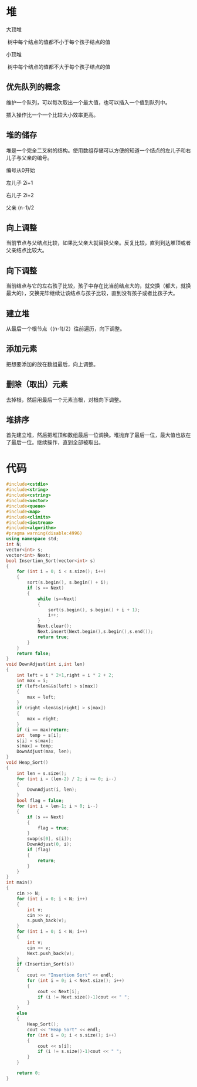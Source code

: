 # 堆

大顶堆

​	树中每个结点的值都不小于每个孩子结点的值

小顶堆

​	树中每个结点的值都不大于每个孩子结点的值

## 优先队列的概念

维护一个队列，可以每次取出一个最大值，也可以插入一个值到队列中。

插入操作比一个一个比较大小效率更高。

## 堆的储存

堆是一个完全二叉树的结构。使用数组存储可以方便的知道一个结点的左儿子和右儿子与父亲的编号。

编号从0开始

左儿子 2i+1

右儿子 2i+2

父亲 (n-1)/2

## 向上调整

当前节点与父结点比较，如果比父亲大就替换父亲。反复比较，直到到达堆顶或者父亲结点比较大。

## 向下调整

当前结点与它的左右孩子比较，孩子中存在比当前结点大的，就交换（都大，就换最大的），交换完毕继续让该结点与孩子比较，直到没有孩子或者比孩子大。

## 建立堆

从最后一个根节点（(n-1)/2）往前遍历，向下调整。

## 添加元素

把想要添加的放在数组最后，向上调整。

## 删除（取出）元素

去掉根，然后用最后一个元素当根，对根向下调整。

## 堆排序

首先建立堆，然后把堆顶和数组最后一位调换。堆抛弃了最后一位，最大值也放在了最后一位。继续操作，直到全部被取出。

# 代码

```c++
#include<cstdio>
#include<string>
#include<cstring>
#include<vector>
#include<queue>
#include<map>
#include<climits>
#include<iostream>
#include<algorithm>
#pragma warning(disable:4996)
using namespace std;
int N;
vector<int> s;
vector<int> Next;
bool Insertion_Sort(vector<int> s) 
{
	for (int i = 0; i < s.size(); i++)
	{
		sort(s.begin(), s.begin() + i);
		if (s == Next)
		{
			while (s==Next)
			{
				sort(s.begin(), s.begin() + i + 1);
				i++;
			}
			Next.clear();
			Next.insert(Next.begin(),s.begin(),s.end());
			return true;
		}
	}
	return false;
}
void DownAdjust(int i,int len)
{
	int left = i * 2+1,right = i * 2 + 2;
	int max = i;
	if (left<len&&s[left] > s[max])
	{
		max = left;
	}
	if (right <len&&s[right] > s[max])
	{
		max = right;
	}
	if (i == max)return;
	int  temp = s[i];
	s[i] = s[max];
	s[max] = temp;
	DownAdjust(max, len);
}
void Heap_Sort()
{
	int len = s.size();
	for (int i = (len-2) / 2; i >= 0; i--)
	{
		DownAdjust(i, len);
	}
	bool flag = false;
	for (int i = len-1; i > 0; i--)
	{
		if (s == Next)
		{
			flag = true;
		}
		swap(s[0], s[i]);
		DownAdjust(0, i);
		if (flag)
		{
			return;
		}
	}
}
int main()
{
	cin >> N;
	for (int i = 0; i < N; i++)
	{
		int v;
		cin >> v;
		s.push_back(v);
	}
	for (int i = 0; i < N; i++)
	{
		int v;
		cin >> v;
		Next.push_back(v);
	}
	if (Insertion_Sort(s))
	{
		cout << "Insertion Sort" << endl;
		for (int i = 0; i < Next.size(); i++)
		{
			cout << Next[i];
			if (i != Next.size()-1)cout << " ";
		}
	}
	else
	{
		Heap_Sort();
		cout << "Heap Sort" << endl;
		for (int i = 0; i < s.size(); i++)
		{
			cout << s[i];
			if (i != s.size()-1)cout << " ";
		}
	}

	return 0;
}
```